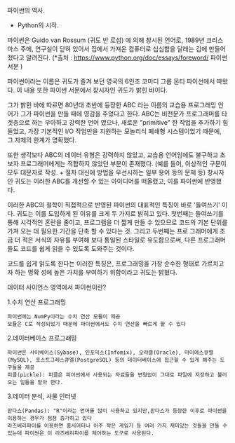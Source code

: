 파이썬의 역사.

- Python의 시작. 

파이썬은 Guido van Rossum (귀도 반 로섬) 에 의해 창시된 언어로, 1989년 크리스마스 주에,
연구실이 닫혀 있어서 집에서 가져온 컴퓨터로 심심함을 달래는 김에 만들어졌다고 알려진다.
(*출처 : https://www.python.org/doc/essays/foreword/  파이썬 서문 )

파이썬이라는 이름은 귀도가 즐겨 보던 영국의 6인조 코미디 그룹 몬티 파이선에서 따왔다. 
이 내용 또한 파이썬 서문에서 창시자인 귀도가 밝힌 바이다.

 그가 밝힌 바에 따르면 80년대 초반에 등장한 ABC 라는 이름의 교습용 프로그래밍 언어가
그가 파이썬을 만들 때에 영감을 주었다고 한다. ABC는 비전문가 프로그래머를 타겟층으로 하는
우아하고 강력한 언어 였으나, 새로운 "primitive" 한 작업을 추가하기 힘들었고, 가장 기본적인
I/O 작업만을 지원하는 모놀리식 폐쇄형 시스템이었기 때문에, 그 자체의 한계가 명확했다.

 또한 생각보다 ABC의 데이터 유형은 강력하지 않았고, 교습용 언어임에도 불구하고 초보자
프로그래머에게는 적합하지 않았던 부분이 존재했다. (예를 들어, 이상적인 구문이 모두 대문자로
작성. + 절차 대신에 방법을 우선시하는 일부 용어 등의 문제 등) 창시자인 귀도는 이러한 ABC를
개선할 수 있는 아이디어를 떠올렸고, 이를 파이썬에 반영했다.

 이러한 ABC의 철학이 직접적으로 반영된 파이썬의 대표적인 특징이 바로 '들여쓰기' 이다. 
귀도는 이를 도입하게 된 이유를 크게 두 가지로 밝히고 있다. 
첫번째는 들여쓰기를 통해 시각적인 혼란을 줄이고, 프로그램을 더 짧게 만들 수 있으므로 
코드의 기본 단위를 가져 오는 데 필요한 기간을 단축 할 수 있다는 것. 그리고 두번째는 프로
그래머에게 조금 더 적은 서식의 자유를 부여해 보다 통일된 스타일로 유도함으로써, 다른 
프로그래머들도 코드를 쉽게 읽을 수 있도록 도와주는 것이다. 

 코드를 쉽게 읽도록 한다는 이러한 특징은, 프로그래밍을 가장 순수한 형태로 가르치고자 하는 명확
성에 높은 가치를 부여하기 위함이라고 귀도는 밝혔다.  

  데이터 사이언스 영역에서 파이썬이란?
  
  1.수치 연산 프로그래밍
  
    파이썬에는 NumPy이라는 수치 연산 모듈이 제공
    모듈은 C로 작성되었기 때문에 파이썬에서도 수치 연산을 빠르게 할 수 있다
    
  2.데이터베이스 프로그래밍
  
    파이썬은 사이베이스(Sybase), 인포믹스(Infomix), 오라클(Oracle), 마이에스큐엘(MySQL), 포스트그레스큐엘(PostgreSQL) 등의 데이터베이스에 접근할 수 있게 해주는 도구들을 제공
    피클(pickle): 피클은 파이썬에서 사용되는 자료들을 변형없이 그대로 파일에 저장하고 불러오는 일들을 맡아 한다. 
    
  3.데이터 분석, 사물 인터넷
  
    판다스(Pandas): "R"이라는 언어를 많이 사용하고 있지만,판다스가 등장한 이후로 파이썬을 이용하는 경우가 점점 증가하고 있다
    라즈베리파이를 이용하면 홈시어터나 아주 작은 게임기 등 여러 가지 재미있는 것들을 만들 수 있는데 파이썬은 이 라즈베리파이를 제어하는 도구로 사용된다.
    
    
